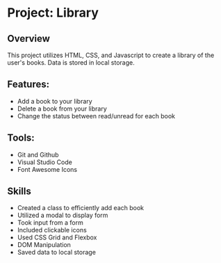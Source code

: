 
# Project: Library

## Overview
This project utilizes HTML, CSS, and Javascript to create a library of the user's books. Data is stored in local storage.

## Features:
- Add a book to your library
- Delete a book from your library
- Change the status between read/unread for each book

## Tools:
- Git and Github
- Visual Studio Code
- Font Awesome Icons

## Skills
- Created a class to efficiently add each book
- Utilized a modal to display form
- Took input from a form
- Included clickable icons
- Used CSS Grid and Flexbox
- DOM Manipulation
- Saved data to local storage
